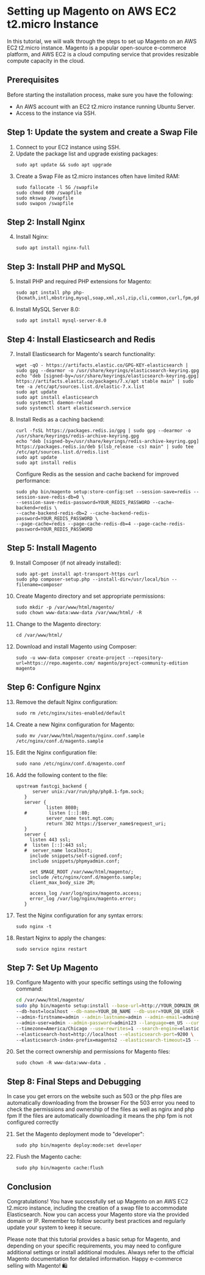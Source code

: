# Setting up Magento on AWS EC2 t2.micro Instance

In this tutorial, we will walk through the steps to set up Magento on an AWS EC2 t2.micro instance. Magento is a popular open-source e-commerce platform, and AWS EC2 is a cloud computing service that provides resizable compute capacity in the cloud.

## Prerequisites
Before starting the installation process, make sure you have the following:
- An AWS account with an EC2 t2.micro instance running Ubuntu Server.
- Access to the instance via SSH.

## Step 1: Update the system and create a Swap File
1. Connect to your EC2 instance using SSH.
2. Update the package list and upgrade existing packages:
   ```
   sudo apt update && sudo apt upgrade
   ```
3. Create a Swap File as t2.micro instances often have limited RAM:
   ```
   sudo fallocate -l 5G /swapfile
   sudo chmod 600 /swapfile
   sudo mkswap /swapfile
   sudo swapon /swapfile
   ```

## Step 2: Install Nginx
4. Install Nginx:
   ```
   sudo apt install nginx-full
   ```

## Step 3: Install PHP and MySQL
5. Install PHP and required PHP extensions for Magento:
   ```
   sudo apt install php php-{bcmath,intl,mbstring,mysql,soap,xml,xsl,zip,cli,common,curl,fpm,gd}
   ```

6. Install MySQL Server 8.0:
   ```
   sudo apt install mysql-server-8.0
   ```

## Step 4: Install Elasticsearch and Redis
7. Install Elasticsearch for Magento's search functionality:
   ```
   wget -qO - https://artifacts.elastic.co/GPG-KEY-elasticsearch | sudo gpg --dearmor -o /usr/share/keyrings/elasticsearch-keyring.gpg
   echo "deb [signed-by=/usr/share/keyrings/elasticsearch-keyring.gpg] https://artifacts.elastic.co/packages/7.x/apt stable main" | sudo tee -a /etc/apt/sources.list.d/elastic-7.x.list
   sudo apt update
   sudo apt install elasticsearch
   sudo systemctl daemon-reload
   sudo systemctl start elasticsearch.service
   ```

8. Install Redis as a caching backend:
   ```
   curl -fsSL https://packages.redis.io/gpg | sudo gpg --dearmor -o /usr/share/keyrings/redis-archive-keyring.gpg
   echo "deb [signed-by=/usr/share/keyrings/redis-archive-keyring.gpg] https://packages.redis.io/deb $(lsb_release -cs) main" | sudo tee /etc/apt/sources.list.d/redis.list
   sudo apt update
   sudo apt install redis
   ```

    Configure Redis as the session and cache backend for improved performance:
    ```
    sudo php bin/magento setup:store-config:set --session-save=redis --session-save-redis-db=0 \
    --session-save-redis-password=YOUR_REDIS_PASSWORD --cache-backend=redis \
    --cache-backend-redis-db=2 --cache-backend-redis-password=YOUR_REDIS_PASSWORD \
    --page-cache=redis --page-cache-redis-db=4 --page-cache-redis-password=YOUR_REDIS_PASSWORD
    ```

## Step 5: Install Magento
9. Install Composer (if not already installed):
   ```
   sudo apt-get install apt-transport-https curl
   sudo php composer-setup.php --install-dir=/usr/local/bin --filename=composer
   ```

10. Create Magento directory and set appropriate permissions:
    ```
    sudo mkdir -p /var/www/html/magento/
    sudo chown www-data:www-data /var/www/html/ -R
    ```

11. Change to the Magento directory:
    ```
    cd /var/www/html/
    ```

12. Download and install Magento using Composer:
    ```
    sudo -u www-data composer create-project --repository-url=https://repo.magento.com/ magento/project-community-edition magento
    ```

## Step 6: Configure Nginx
13. Remove the default Nginx configuration:
    ```
    sudo rm /etc/nginx/sites-enabled/default
    ```

14. Create a new Nginx configuration for Magento:
    ```
    sudo mv /var/www/html/magento/nginx.conf.sample /etc/nginx/conf.d/magento.sample
    ```

15. Edit the Nginx configuration file:
    ```
    sudo nano /etc/nginx/conf.d/magento.conf
    ```

16. Add the following content to the file:
      ```
    upstream fastcgi_backend {
            server unix:/var/run/php/php8.1-fpm.sock;
         }
         server {
                 listen 8080;
         #        listen [::]:80;
                 server_name test.mgt.com;
                 return 302 https://$server_name$request_uri;
         }
         server {
           listen 443 ssl;
         #  listen [::]:443 ssl;
         #  server_name localhost;
           include snippets/self-signed.conf;
           include snippets/phpmyadmin.conf;
         
           set $MAGE_ROOT /var/www/html/magento/;
           include /etc/nginx/conf.d/magento.sample;
           client_max_body_size 2M;
         
           access_log /var/log/nginx/magento.access;
           error_log /var/log/nginx/magento.error;
         }
      ```
17. Test the Nginx configuration for any syntax errors:
    ```
    sudo nginx -t
    ```

18. Restart Nginx to apply the changes:
    ```
    sudo service nginx restart
    ```

## Step 7: Set Up Magento
19. Configure Magento with your specific settings using the following command:
    ```bash
    cd /var/www/html/magento/
    sudo php bin/magento setup:install --base-url=http://YOUR_DOMAIN_OR_IP \
    --db-host=localhost --db-name=YOUR_DB_NAME --db-user=YOUR_DB_USER --db-password=YOUR_DB_PASSWORD \
    --admin-firstname=admin --admin-lastname=admin --admin-email=admin@admin.com \
    --admin-user=admin --admin-password=admin123 --language=en_US --currency=USD \
    --timezone=America/Chicago --use-rewrites=1 --search-engine=elasticsearch7 \
    --elasticsearch-host=http://localhost --elasticsearch-port=9200 \
    --elasticsearch-index-prefix=magento2 --elasticsearch-timeout=15 --elasticsearch-enable-auth=0
    ```

20. Set the correct ownership and permissions for Magento files:
    ```
    sudo chown -R www-data:www-data .
    ```

## Step 8: Final Steps and Debugging

In case you get errors on the website such as 503 or the php files are automatically downloading from the browser
For the 503 error you need to check the permissions and ownership of the files as well as nginx and php fpm
If the files are automatically downloading it means the php fpm is not configured correctly

21. Set the Magento deployment mode to "developer":
    ```
    sudo php bin/magento deploy:mode:set developer
    ```

22. Flush the Magento cache:
    ```
    sudo php bin/magento cache:flush
    ``` 

## Conclusion
Congratulations! You have successfully set up Magento on an AWS EC2 t2.micro instance, including the creation of a swap file to accommodate Elasticsearch. Now you can access your Magento store via the provided domain or IP. Remember to follow security best practices and regularly update your system to keep it secure.

Please note that this tutorial provides a basic setup for Magento, and depending on your specific requirements, you may need to configure additional settings or install additional modules. Always refer to the official Magento documentation for detailed information. Happy e-commerce selling with Magento! 🛍️
